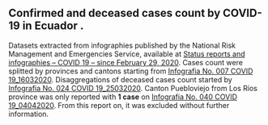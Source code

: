 ﻿## Confirmed and deceased cases count by COVID-19 in Ecuador .
Datasets extracted from infographies published by the National Risk Management and Emergencies Service, available at 
[Status reports and infographies – COVID 19 – since February 29, 2020](https://www.gestionderiesgos.gob.ec/informes-de-situacion-covid-19-desde-el-13-de-marzo-del-2020/).
Cases count were splitted by provinces and cantons starting from  [Infografia No. 007 COVID 19_16032020](https://www.gestionderiesgos.gob.ec/wp-content/uploads/2020/03/7INFOGRAFIA-NACIONALCOVI-19-COE-NACIONAL-16032020-16h00.pdf). 
Disaggregations of deceased cases count
started by [Infografia No. 024 COVID 19_25032020](https://www.gestionderiesgos.gob.ec/wp-content/uploads/2020/03/INFOGRAFIA-NACIONALCOVI-19-COE-NACIONAL-26032020-10h00-1.pdf). 
Canton Puebloviejo from Los Ríos province was only reported with **1 case** on [Infografia No. 040 COVID 19_04042020](https://www.gestionderiesgos.gob.ec/wp-content/uploads/2020/04/INFOGRAFIA-NACIONALCOVI-19-COE-NACIONAL-04042020-10h00.pdf). From this report on, it was excluded without further information.